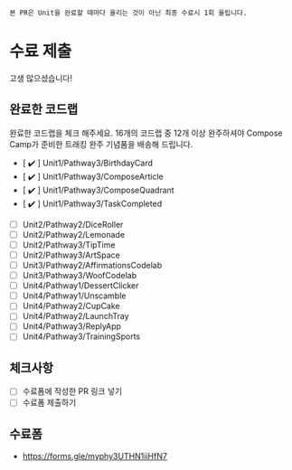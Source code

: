 ```
본 PR은 Unit을 완료할 때마다 올리는 것이 아닌 최종 수료시 1회 올립니다.
```
# 수료 제출
고생 많으셨습니다!

## 완료한 코드랩
완료한 코드랩을 체크 해주세요. 16개의 코드랩 중 12개 이상 완주하셔야 Compose Camp가 준비한 트래킹 완주 기념품을 배송해 드립니다.

- [ ✔️ ] Unit1/Pathway3/BirthdayCard
- [ ✔️ ] Unit1/Pathway3/ComposeArticle
- [ ✔️ ] Unit1/Pathway3/ComposeQuadrant
- [ ✔️ ] Unit1/Pathway3/TaskCompleted
- [ ] Unit2/Pathway2/DiceRoller
- [ ] Unit2/Pathway2/Lemonade
- [ ] Unit2/Pathway3/TipTime
- [ ] Unit2/Pathway3/ArtSpace
- [ ] Unit3/Pathway2/AffirmationsCodelab
- [ ] Unit3/Pathway3/WoofCodelab
- [ ] Unit4/Pathway1/DessertClicker
- [ ] Unit4/Pathway1/Unscamble
- [ ] Unit4/Pathway2/CupCake
- [ ] Unit4/Pathway2/LaunchTray
- [ ] Unit4/Pathway3/ReplyApp
- [ ] Unit4/Pathway3/TrainingSports

## 체크사항
- [ ] 수료폼에 작성한 PR 링크 넣기
- [ ] 수료폼 제출하기 

## 수료폼
- https://forms.gle/myphy3UTHN1iiHfN7
